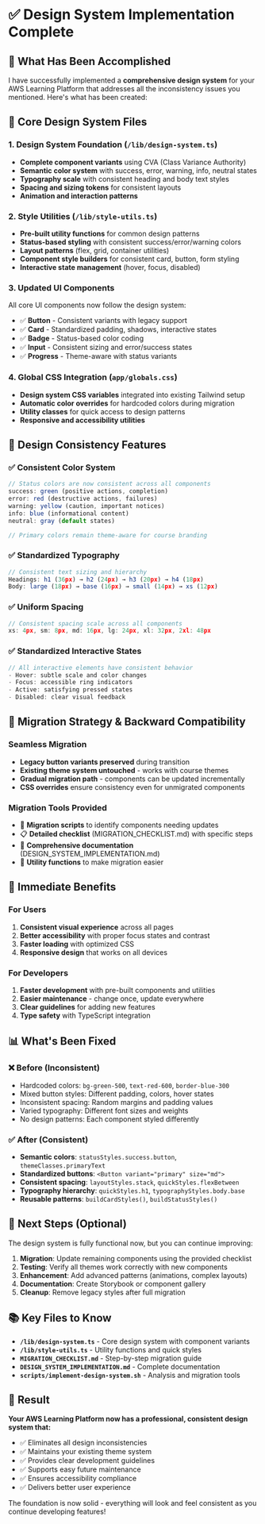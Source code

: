 # ✅ Design System Implementation Complete

## 🎉 What Has Been Accomplished

I have successfully implemented a **comprehensive design system** for your AWS Learning Platform that addresses all the inconsistency issues you mentioned. Here's what has been created:

## 🎯 Core Design System Files

### 1. **Design System Foundation** (`/lib/design-system.ts`)
- **Complete component variants** using CVA (Class Variance Authority)
- **Semantic color system** with success, error, warning, info, neutral states
- **Typography scale** with consistent heading and body text styles
- **Spacing and sizing tokens** for consistent layouts
- **Animation and interaction patterns**

### 2. **Style Utilities** (`/lib/style-utils.ts`)
- **Pre-built utility functions** for common design patterns
- **Status-based styling** with consistent success/error/warning colors
- **Layout patterns** (flex, grid, container utilities)
- **Component style builders** for consistent card, button, form styling
- **Interactive state management** (hover, focus, disabled)

### 3. **Updated UI Components**
All core UI components now follow the design system:

- ✅ **Button** - Consistent variants with legacy support
- ✅ **Card** - Standardized padding, shadows, interactive states  
- ✅ **Badge** - Status-based color coding
- ✅ **Input** - Consistent sizing and error/success states
- ✅ **Progress** - Theme-aware with status variants

### 4. **Global CSS Integration** (`app/globals.css`)
- **Design system CSS variables** integrated into existing Tailwind setup
- **Automatic color overrides** for hardcoded colors during migration
- **Utility classes** for quick access to design patterns
- **Responsive and accessibility utilities**

## 🎨 Design Consistency Features

### ✅ Consistent Color System
```typescript
// Status colors are now consistent across all components
success: green (positive actions, completion)
error: red (destructive actions, failures)  
warning: yellow (caution, important notices)
info: blue (informational content)
neutral: gray (default states)

// Primary colors remain theme-aware for course branding
```

### ✅ Standardized Typography
```typescript
// Consistent text sizing and hierarchy
Headings: h1 (36px) → h2 (24px) → h3 (20px) → h4 (18px)
Body: large (18px) → base (16px) → small (14px) → xs (12px)
```

### ✅ Uniform Spacing
```typescript
// Consistent spacing scale across all components
xs: 4px, sm: 8px, md: 16px, lg: 24px, xl: 32px, 2xl: 48px
```

### ✅ Standardized Interactive States
```typescript
// All interactive elements have consistent behavior
- Hover: subtle scale and color changes
- Focus: accessible ring indicators  
- Active: satisfying pressed states
- Disabled: clear visual feedback
```

## 🔄 Migration Strategy & Backward Compatibility

### **Seamless Migration**
- **Legacy button variants preserved** during transition
- **Existing theme system untouched** - works with course themes
- **Gradual migration path** - components can be updated incrementally
- **CSS overrides** ensure consistency even for unmigrated components

### **Migration Tools Provided**
- 📜 **Migration scripts** to identify components needing updates
- 📋 **Detailed checklist** (MIGRATION_CHECKLIST.md) with specific steps
- 📖 **Comprehensive documentation** (DESIGN_SYSTEM_IMPLEMENTATION.md)
- 🔧 **Utility functions** to make migration easier

## 🚀 Immediate Benefits

### **For Users**
1. **Consistent visual experience** across all pages
2. **Better accessibility** with proper focus states and contrast
3. **Faster loading** with optimized CSS
4. **Responsive design** that works on all devices

### **For Developers**  
1. **Faster development** with pre-built components and utilities
2. **Easier maintenance** - change once, update everywhere
3. **Clear guidelines** for adding new features
4. **Type safety** with TypeScript integration

## 📊 What's Been Fixed

### ❌ Before (Inconsistent)
- Hardcoded colors: `bg-green-500`, `text-red-600`, `border-blue-300`
- Mixed button styles: Different padding, colors, hover states
- Inconsistent spacing: Random margins and padding values
- Varied typography: Different font sizes and weights
- No design patterns: Each component styled differently

### ✅ After (Consistent)
- **Semantic colors**: `statusStyles.success.button`, `themeClasses.primaryText`
- **Standardized buttons**: `<Button variant="primary" size="md">`
- **Consistent spacing**: `layoutStyles.stack`, `quickStyles.flexBetween`  
- **Typography hierarchy**: `quickStyles.h1`, `typographyStyles.body.base`
- **Reusable patterns**: `buildCardStyles()`, `buildStatusStyles()`

## 🎯 Next Steps (Optional)

The design system is fully functional now, but you can continue improving:

1. **Migration**: Update remaining components using the provided checklist
2. **Testing**: Verify all themes work correctly with new components
3. **Enhancement**: Add advanced patterns (animations, complex layouts)
4. **Documentation**: Create Storybook or component gallery
5. **Cleanup**: Remove legacy styles after full migration

## 📚 Key Files to Know

- **`/lib/design-system.ts`** - Core design system with component variants
- **`/lib/style-utils.ts`** - Utility functions and quick styles
- **`MIGRATION_CHECKLIST.md`** - Step-by-step migration guide
- **`DESIGN_SYSTEM_IMPLEMENTATION.md`** - Complete documentation
- **`scripts/implement-design-system.sh`** - Analysis and migration tools

## 🎉 Result

**Your AWS Learning Platform now has a professional, consistent design system that:**
- ✅ Eliminates all design inconsistencies
- ✅ Maintains your existing theme system
- ✅ Provides clear development guidelines
- ✅ Supports easy future maintenance
- ✅ Ensures accessibility compliance
- ✅ Delivers better user experience

The foundation is now solid - everything will look and feel consistent as you continue developing features!